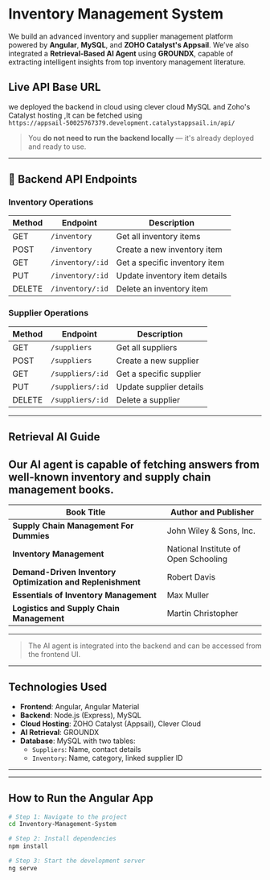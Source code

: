 #  Inventory Management System

We build an advanced inventory and supplier management platform powered by **Angular**, **MySQL**, and **ZOHO Catalyst's Appsail**. We’ve also integrated a **Retrieval-Based AI Agent** using **GROUNDX**, capable of extracting intelligent insights from top inventory management literature.

## Live API Base URL

we deployed the backend in cloud using clever cloud MySQL and Zoho's Catalyst hosting ,It can be fetched using  
`https://appsail-50025767379.development.catalystappsail.in/api/ `

> You **do not need to run the backend locally** — it's already deployed and ready to use.

---

## 🔧 Backend API Endpoints

### Inventory Operations

| Method | Endpoint                                             | Description                    |
|--------|------------------------------------------------------|--------------------------------|
| GET    | `/inventory`                                         | Get all inventory items        |
| POST   | `/inventory`                                         | Create a new inventory item    |
| GET    | `/inventory/:id`                                     | Get a specific inventory item  |
| PUT    | `/inventory/:id`                                     | Update inventory item details  |
| DELETE | `/inventory/:id`                                     | Delete an inventory item       |

### Supplier Operations

| Method | Endpoint                                             | Description                    |
|--------|------------------------------------------------------|--------------------------------|
| GET    | `/suppliers`                                         | Get all suppliers              |
| POST   | `/suppliers`                                         | Create a new supplier          |
| GET    | `/suppliers/:id`                                     | Get a specific supplier        |
| PUT    | `/suppliers/:id`                                     | Update supplier details        |
| DELETE | `/suppliers/:id`                                     | Delete a supplier              |

---

## Retrieval AI Guide

Our AI agent is capable of fetching answers from well-known inventory and supply chain management books.
-------------------------------------------------------------------------------------------------------------
|  Book Title                                                 |          Author and Publisher               |  
|-------------------------------------------------------------|---------------------------------------------|
| **Supply Chain Management For Dummies**                     | John Wiley & Sons, Inc.                     | 
| **Inventory Management**                                    | National Institute of Open Schooling        | 
| **Demand-Driven Inventory Optimization and Replenishment**  | Robert Davis                                | 
| **Essentials of Inventory Management**                      | Max Muller                                  | 
| **Logistics and Supply Chain Management**                   | Martin Christopher                          | 
-------------------------------------------------------------------------------------------------------------


> The AI agent is integrated into the backend and can be accessed from the frontend UI.

---

## Technologies Used

- **Frontend**: Angular, Angular Material
- **Backend**: Node.js (Express), MySQL
- **Cloud Hosting**: ZOHO Catalyst (Appsail), Clever Cloud
- **AI Retrieval**: GROUNDX
- **Database**: MySQL with two tables:
  - `Suppliers`: Name, contact details
  - `Inventory`: Name, category, linked supplier ID

---


---

##  How to Run the Angular App

```bash
# Step 1: Navigate to the project
cd Inventory-Management-System

# Step 2: Install dependencies
npm install

# Step 3: Start the development server
ng serve

